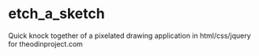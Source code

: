 # etch_a_sketch
Quick knock together of a pixelated drawing application in html/css/jquery for theodinproject.com
